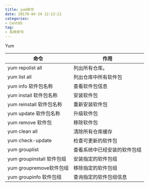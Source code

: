 ```yaml
---
title: yum命令
date: 20170-04-24 12:13:21
categories:
- CentOS
tag:
- 系统命令
---
```


Yum

| 命令                    | 作用             |
| --------------------- | -------------- |
| yum repolist all      | 列出所有仓库。        |
| yum list all          | 列出仓库中所有软件包     |
| yum info 软件包名称        | 查看软件包信息        |
| yum install 软件包名称     | 安装软件包          |
| yum reinstall 软件包名称   | 重新安装软件包        |
| yum update 软件包名称      | 升级软件包          |
| yum remove 软件包        | 移除软件包          |
| yum clean all         | 清除所有仓库缓存       |
| yum check-update      | 检查可更新的软件包      |
| yum grouplist         | 查看系统中已经安装的软件包组 |
| yum groupinstall 软件包组 | 安装指定的软件包组      |
| yum groupremove软件包组   | 移除指定的软件包组      |
| yum groupinfo 软件包组    | 查询指定的软件包组信息    |

